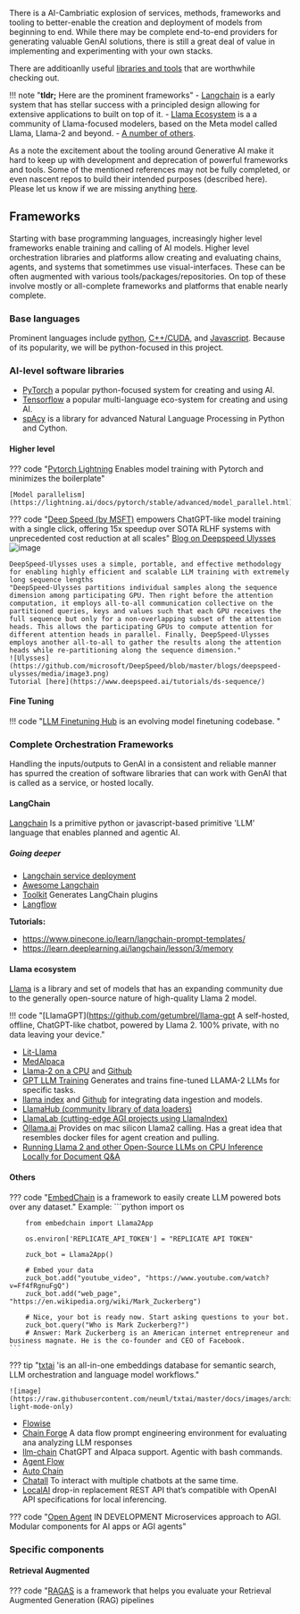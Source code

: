 There is a AI-Cambriatic explosion of services, methods, frameworks and tooling to better-enable the creation and deployment of models from beginning to end. While there may be complete end-to-end providers for generating valuable GenAI solutions, there is still a great deal of value in implementing and experimenting with your own stacks. 

There are additioanlly useful [libraries and tools](./libraries_and_tools.md) that are worthwhile checking out.

!!! note "**tldr;** Here are the prominent frameworks"
    - [Langchain](#langchain) is a early system that has stellar success with a principled design allowing for extensive applications to built on top of it. 
    - [Llama Ecosystem](#llama-ecosystem) is a a community of Llama-focused modelers, based on the Meta model called Llama, Llama-2 and beyond. 
    - [A number of others](#others).

As a note the excitement about the tooling around Generative AI make it hard to keep up with development and deprecation of powerful frameworks and tools. Some of the mentioned references may not be fully completed, or even nascent repos to build their intended purposes (described here). Please let us know if we are missing anything [here](../../Managen.ai/contributing.md). 

## Frameworks 

Starting with base programming languages, increasingly higher level frameworks enable training and calling of AI models. Higher level orchestration libraries and platforms allow creating and evaluating chains, agents, and systems that sometimmes use visual-interfaces. These can be often augmented with various tools/packages/repositories. On top of these involve mostly or all-complete frameworks and platforms that enable nearly complete. 

### Base languages

Prominent languages include [python](https://www.python.org), [C++/CUDA](https://en.wikipedia.org/wiki/CUDA), and [Javascript](https://www.javascript.com). Because of its popularity, we will be python-focused in this project.

### AI-level software libraries

- [PyTorch](https://pytorch.org/) a popular python-focused system for creating and using AI.
- [Tensorflow](https://tensorflow.org) a popular multi-language eco-system for creating and using AI.
- [spAcy](https://spacy.io/) is a library for advanced Natural Language Processing in Python and Cython.

#### Higher level

??? code "[Pytorch Lightning](https://lightning.ai/docs/pytorch/latest/) Enables model training with Pytorch and minimizes the boilerplate"

    [Model parallelism](https://lightning.ai/docs/pytorch/stable/advanced/model_parallel.html)

??? code "[Deep Speed (by MSFT)](https://github.com/microsoft/DeepSpeed) empowers ChatGPT-like model training with a single click, offering 15x speedup over SOTA RLHF systems with unprecedented cost reduction at all scales"
    [Blog on Deepspeed Ulysses](https://github.com/microsoft/DeepSpeed/tree/master/blogs/deepspeed-ulysses)
    ![image](https://github.com/microsoft/DeepSpeed/raw/master/blogs/assets/images/ds-chat-overview.png)
    
    DeepSpeed-Ulysses uses a simple, portable, and effective methodology for enabling highly efficient and scalable LLM training with extremely long sequence lengths
    "DeepSpeed-Ulysses partitions individual samples along the sequence dimension among participating GPU. Then right before the attention computation, it employs all-to-all communication collective on the partitioned queries, keys and values such that each GPU receives the full sequence but only for a non-overlapping subset of the attention heads. This allows the participating GPUs to compute attention for different attention heads in parallel. Finally, DeepSpeed-Ulysses employs another all-to-all to gather the results along the attention heads while re-partitioning along the sequence dimension."
    ![Ulysses](https://github.com/microsoft/DeepSpeed/blob/master/blogs/deepspeed-ulysses/media/image3.png)
    Tutorial [here](https://www.deepspeed.ai/tutorials/ds-sequence/)

#### Fine Tuning

!!! code "[LLM Finetuning Hub](https://github.com/georgian-io/LLM-Finetuning-Hub) is an evolving model finetuning codebase. "

### Complete Orchestration Frameworks

Handling the inputs/outputs to GenAI in a consistent and reliable manner has spurred the creation of software libraries that can work with GenAI that is called as a service, or hosted locally.

#### LangChain
[Langchain](https://python.langchain.com/en/latest/#) Is a primitive python or javascript-based primitive 'LLM' language that enables planned and agentic AI.

##### Going deeper
- [Langchain service deployment](https://github.com/ajndkr/lanarky)
- [Awesome Langchain](https://github.com/kyrolabs/awesome-langchain)
- [Toolkit](https://www.toolkit.club/) Generates LangChain plugins
- [Langflow](https://github.com/logspace-ai/langflow) 

**Tutorials:**

- https://www.pinecone.io/learn/langchain-prompt-templates/
- https://learn.deeplearning.ai/langchain/lesson/3/memory

#### Llama ecosystem

[Llama](https://ai.meta.com/llama/) is a library and set of models that has an expanding community due to the generally open-source nature of high-quality Llama 2 model. 

!!! code "[LlamaGPT](https://github.com/getumbrel/llama-gpt A self-hosted, offline, ChatGPT-like chatbot, powered by Llama 2. 100% private, with no data leaving your device."

- [Lit-Llama](https://github.com/Lightning-AI/lit-llama)
- [MedAlpaca](https://github.com/kbressem/medAlpaca)
- [Llama-2 on a CPU](https://towardsdatascience.com/running-llama-2-on-cpu-inference-for-document-q-a-3d636037a3d8) and [Github](https://github.com/kennethleungty/Llama-2-Open-Source-LLM-CPU-Inference)
- [GPT LLM Training](https://github.com/mshumer/gpt-llm-trainer) Generates and trains fine-tuned LLAMA-2 LLMs for specific tasks. 
- [llama index](https://www.llamaindex.ai/) and [Github](https://github.com/jerryjliu/llama_index) for integrating data ingestion and models. 
- [LlamaHub (community library of data loaders)](https://llamahub.ai)
- [LlamaLab (cutting-edge AGI projects using LlamaIndex)](https://github.com/run-llama/llama-lab)
- [Ollama.ai](https://olama.ai) Provides on mac silicon Llama2 calling. Has a great idea that resembles docker files for agent creation and pulling.
- [Running Llama 2 and other Open-Source LLMs on CPU Inference Locally for Document Q&A](https://github.com/kennethleungty/Llama-2-Open-Source-LLM-CPU-Inference)

#### Others



??? code "[EmbedChain](https://github.com/embedchain/embedchain)  is a framework to easily create LLM powered bots over any dataset." 
    Example:
    ```python
        import os

        from embedchain import Llama2App
        
        os.environ['REPLICATE_API_TOKEN'] = "REPLICATE API TOKEN"
        
        zuck_bot = Llama2App()
        
        # Embed your data
        zuck_bot.add("youtube_video", "https://www.youtube.com/watch?v=Ff4fRgnuFgQ")
        zuck_bot.add("web_page", "https://en.wikipedia.org/wiki/Mark_Zuckerberg")
        
        # Nice, your bot is ready now. Start asking questions to your bot.
        zuck_bot.query("Who is Mark Zuckerberg?")
        # Answer: Mark Zuckerberg is an American internet entrepreneur and business magnate. He is the co-founder and CEO of Facebook. 
    ```

??? tip "[txtai](https://github.com/neuml/txtai) 'is an all-in-one embeddings database for semantic search, LLM orchestration and language model workflows."

    ![image](https://raw.githubusercontent.com/neuml/txtai/master/docs/images/architecture.png#gh-light-mode-only)

- [Flowise](https://github.com/FlowiseAI/Flowise)
- [Chain Forge](https://github.com/ianarawjo/ChainForge) A data flow prompt engineering environment for evaluating ana analyzing LLM responses
- [llm-chain](https://docs.llm-chain.xyz/docs/introduction) ChatGPT and Alpaca support. Agentic with bash commands.
- [Agent Flow](https://github.com/simonmesmith/agentflow)
- [Auto Chain](https://github.com/Forethought-Technologies/AutoChain)
- [Chatall](https://github.com/sunner/ChatALL) To interact with multiple chatbots at the same time.
- [LocalAI](https://github.com/go-skynet/LocalAI) drop-in replacement REST API that’s compatible with OpenAI API specifications for local inferencing.

??? code "[Open Agent](https://github.com/dot-agent/openagent) IN DEVELOPMENT Microservices approach to AGI. Modular components for AI apps or AGI agents"

  
### Specific components
#### Retrieval Augmented 

??? code "[RAGAS](https://github.com/explodinggradients/ragas) is a framework that helps you evaluate your Retrieval Augmented Generation (RAG) pipelines

